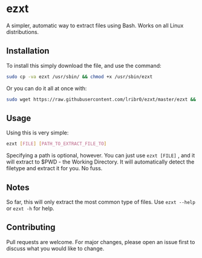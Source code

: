 # ezxt
A simpler, automatic way to extract files using Bash.
Works on all Linux distributions.

## Installation
To install this simply download the file, and use the command:
```bash
sudo cp -va ezxt /usr/sbin/ && chmod +x /usr/sbin/ezxt
```
Or you can do it all at once with:
```bash
sudo wget https://raw.githubusercontent.com/lribr0/ezxt/master/ezxt && sudo cp -va ezxt /usr/sbin/ && chmod +x /usr/sbin/ezxt
```
## Usage
Using this is very simple:
```bash
ezxt [FILE] [PATH_TO_EXTRACT_FILE_TO]
```
Specifying a path is optional, however. You can just use ```ezxt [FILE]``` , and it will extract to $PWD - the Working Directory.
It will automatically detect the filetype and extract it for you. No fuss.

## Notes
So far, this will only extract the most common type of files. Use ```ezxt --help``` or ```ezxt -h``` for help.

## Contributing
Pull requests are welcome. For major changes, please open an issue first to discuss what you would like to change.
